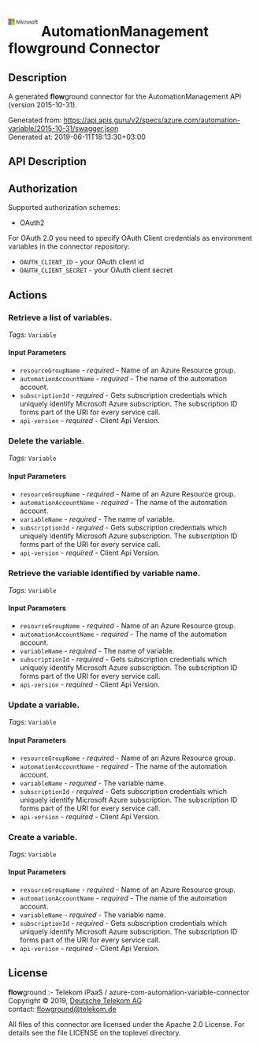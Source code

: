 # ![LOGO](logo.png) AutomationManagement **flow**ground Connector

## Description

A generated **flow**ground connector for the AutomationManagement API (version 2015-10-31).

Generated from: https://api.apis.guru/v2/specs/azure.com/automation-variable/2015-10-31/swagger.json<br/>
Generated at: 2019-06-11T18:13:30+03:00

## API Description



## Authorization

Supported authorization schemes:
- OAuth2

For OAuth 2.0 you need to specify OAuth Client credentials as environment variables in the connector repository:
* `OAUTH_CLIENT_ID` - your OAuth client id
* `OAUTH_CLIENT_SECRET` - your OAuth client secret

## Actions

### Retrieve a list of variables.

*Tags:* `Variable`

#### Input Parameters
* `resourceGroupName` - _required_ - Name of an Azure Resource group.
* `automationAccountName` - _required_ - The name of the automation account.
* `subscriptionId` - _required_ - Gets subscription credentials which uniquely identify Microsoft Azure subscription. The subscription ID forms part of the URI for every service call.
* `api-version` - _required_ - Client Api Version.

### Delete the variable.

*Tags:* `Variable`

#### Input Parameters
* `resourceGroupName` - _required_ - Name of an Azure Resource group.
* `automationAccountName` - _required_ - The name of the automation account.
* `variableName` - _required_ - The name of variable.
* `subscriptionId` - _required_ - Gets subscription credentials which uniquely identify Microsoft Azure subscription. The subscription ID forms part of the URI for every service call.
* `api-version` - _required_ - Client Api Version.

### Retrieve the variable identified by variable name.

*Tags:* `Variable`

#### Input Parameters
* `resourceGroupName` - _required_ - Name of an Azure Resource group.
* `automationAccountName` - _required_ - The name of the automation account.
* `variableName` - _required_ - The name of variable.
* `subscriptionId` - _required_ - Gets subscription credentials which uniquely identify Microsoft Azure subscription. The subscription ID forms part of the URI for every service call.
* `api-version` - _required_ - Client Api Version.

### Update a variable.

*Tags:* `Variable`

#### Input Parameters
* `resourceGroupName` - _required_ - Name of an Azure Resource group.
* `automationAccountName` - _required_ - The name of the automation account.
* `variableName` - _required_ - The variable name.
* `subscriptionId` - _required_ - Gets subscription credentials which uniquely identify Microsoft Azure subscription. The subscription ID forms part of the URI for every service call.
* `api-version` - _required_ - Client Api Version.

### Create a variable.

*Tags:* `Variable`

#### Input Parameters
* `resourceGroupName` - _required_ - Name of an Azure Resource group.
* `automationAccountName` - _required_ - The name of the automation account.
* `variableName` - _required_ - The variable name.
* `subscriptionId` - _required_ - Gets subscription credentials which uniquely identify Microsoft Azure subscription. The subscription ID forms part of the URI for every service call.
* `api-version` - _required_ - Client Api Version.

## License

**flow**ground :- Telekom iPaaS / azure-com-automation-variable-connector<br/>
Copyright © 2019, [Deutsche Telekom AG](https://www.telekom.de)<br/>
contact: flowground@telekom.de

All files of this connector are licensed under the Apache 2.0 License. For details
see the file LICENSE on the toplevel directory.
